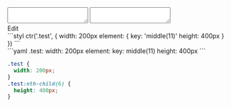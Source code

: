 <div data-size="170" class="code-cont" data-example="middle">
    <div class="code">
        <div class="code-wrap">
            <textarea id="stylus"></textarea>
            <textarea id="css"></textarea>
            <div class="edit-code">
                <span>Edit</span>
            </div>
        </div>
    </div>
</div>


<div data-size="170" data-examples="stylus"></div>
```styl
ctr('.test', {
  width: 200px
  element: {
    key: 'middle(11)'
    height: 400px
  }
})
```

<div data-size="170" data-examples="yaml"></div>
```yaml
.test:
  width: 200px
  element:
    key: middle(11)
    height: 400px
```

```css
.test {
  width: 200px;
}
.test:nth-child(6) {
  height: 400px;
}
```
<div class="cf"></div>
